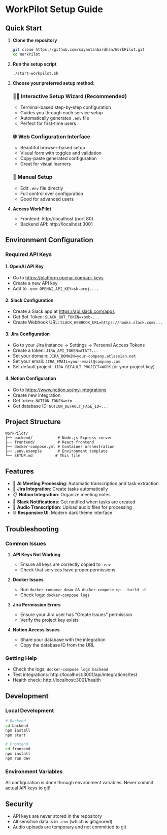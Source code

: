 # WorkPilot Setup Guide

## Quick Start

1. **Clone the repository**
   ```bash
   git clone https://github.com/sayantanbardhan/WorkPilot.git
   cd WorkPilot
   ```

2. **Run the setup script**
   ```bash
   ./start-workpilot.sh
   ```

3. **Choose your preferred setup method:**

   ### 🧙‍♂️ Interactive Setup Wizard (Recommended)
   - Terminal-based step-by-step configuration
   - Guides you through each service setup
   - Automatically generates `.env` file
   - Perfect for first-time users

   ### 🌐 Web Configuration Interface
   - Beautiful browser-based setup
   - Visual form with toggles and validation
   - Copy-paste generated configuration
   - Great for visual learners

   ### 📝 Manual Setup
   - Edit `.env` file directly
   - Full control over configuration
   - Good for advanced users

4. **Access WorkPilot**
   - Frontend: http://localhost (port 80)
   - Backend API: http://localhost:3001

## Environment Configuration

### Required API Keys

#### 1. OpenAI API Key
- Go to https://platform.openai.com/api-keys
- Create a new API key
- Add to `.env`: `OPENAI_API_KEY=sk-proj-...`

#### 2. Slack Configuration
- Create a Slack app at https://api.slack.com/apps
- Get Bot Token: `SLACK_BOT_TOKEN=xoxb-...`
- Create Webhook URL: `SLACK_WEBHOOK_URL=https://hooks.slack.com/...`

#### 3. Jira Configuration
- Go to your Jira instance → Settings → Personal Access Tokens
- Create a token: `JIRA_API_TOKEN=ATATT...`
- Set your domain: `JIRA_DOMAIN=your-company.atlassian.net`
- Set your email: `JIRA_EMAIL=your-email@company.com`
- Set default project: `JIRA_DEFAULT_PROJECT=WORK` (or your project key)

#### 4. Notion Configuration
- Go to https://www.notion.so/my-integrations
- Create new integration
- Get token: `NOTION_TOKEN=ntn_...`
- Get database ID: `NOTION_DEFAULT_PAGE_ID=...`

## Project Structure

```
WorkPilot/
├── backend/           # Node.js Express server
├── frontend/          # React frontend
├── docker-compose.yml # Container orchestration
├── .env.example       # Environment template
└── SETUP.md          # This file
```

## Features

- 🤖 **AI Meeting Processing**: Automatic transcription and task extraction
- 🎯 **Jira Integration**: Create tasks automatically
- 📋 **Notion Integration**: Organize meeting notes
- 💬 **Slack Notifications**: Get notified when tasks are created
- 🎤 **Audio Transcription**: Upload audio files for processing
- 🌐 **Responsive UI**: Modern dark theme interface

## Troubleshooting

### Common Issues

1. **API Keys Not Working**
   - Ensure all keys are correctly copied to `.env`
   - Check that services have proper permissions

2. **Docker Issues**
   - Run `docker-compose down && docker-compose up --build -d`
   - Check logs: `docker-compose logs`

3. **Jira Permission Errors**
   - Ensure your Jira user has "Create Issues" permission
   - Verify the project key exists

4. **Notion Access Issues**
   - Share your database with the integration
   - Copy the database ID from the URL

### Getting Help

- Check the logs: `docker-compose logs backend`
- Test integrations: http://localhost:3001/api/integrations/test
- Health check: http://localhost:3001/health

## Development

### Local Development
```bash
# Backend
cd backend
npm install
npm start

# Frontend
cd frontend
npm install
npm run dev
```

### Environment Variables
All configuration is done through environment variables. Never commit actual API keys to git!

## Security

- API keys are never stored in the repository
- All sensitive data is in `.env` (which is gitignored)
- Audio uploads are temporary and not committed to git
